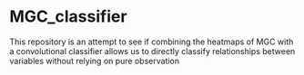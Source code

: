 # MGC_classifier
This repository is an attempt to see if combining the heatmaps of MGC with a convolutional classifier allows us to directly classify relationships between variables without relying on pure observation
